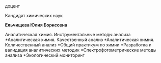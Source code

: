 доцент

Кандидат химических наук

**Ельчищева Юлия Борисовна**

Аналитическая химия. Инструментальные методы анализа
	*Аналитическая химия. Качественный анализ
	*Аналитическая химия. Количественный анализ
	*Общий практикум по химии
	*Разработка и валидация аналитических методик
	*Спектрофотометрические методы анализа
	*Экологический мониторинг